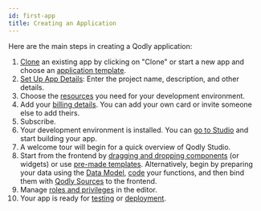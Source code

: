 ```yaml
---
id: first-app
title: Creating an Application
---
```


Here are the main steps in creating a Qodly application:

1. [Clone](../console/consoleOverview.md#managing-applications) an existing app by clicking on "Clone" or start a new app and choose an [application template](../console/myApps.md#creating-a-new-application).
2. [Set Up App Details](../console/myApps.md#step-3-configure-application-details): Enter the project name, description, and other details.
3. Choose the [resources](../console/myApps.md#environment-configuration) you need for your development environment.
4. Add your [billing details](../console/myApps.md#step-4-finalize-billing). You can add your own card or invite someone else to add theirs.
5. Subscribe.
6. Your development environment is installed. You can [go to Studio](../studio/overview.md) and start building your app.
7. A welcome tour will begin for a quick overview of Qodly Studio.
8. Start from the frontend by [dragging and dropping components](../studio/pageLoaders/pageLoaderOverview.md) (or widgets) or use [pre-made templates](../studio/pageLoaders/templates.md). Alternatively, begin by preparing your data using the [Data Model](../studio/model/model-editor-interface.md), [code](../studio/coding.md) your functions, and then bind them with [Qodly Sources](../studio/pageLoaders/qodlySources.md) to the frontend.
9. Manage [roles and privileges](../studio/roles/rolesPrivilegesOverview.md) in the editor.
10. Your app is ready for [testing](../studio/pageLoaders/pageLoaderOverview.md#preview) or [deployment](../console/releaseManagementDeployment.md).
